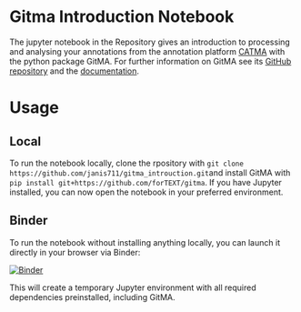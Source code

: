 # Gitma Introduction Notebook

The jupyter notebook in the Repository gives an introduction to processing and analysing your annotations from the annotation platform [CATMA](https://catma.de/) with the python package GitMA. For further information on GitMA see its [GitHub repository](https://github.com/forTEXT/gitma) and the [documentation](https://gitma.readthedocs.io/en/latest/).

# Usage

## Local

To run the notebook locally, clone the rpository with ```git clone https://github.com/janis711/gitma_introuction.git```and install GitMA with ```pip install git+https://github.com/forTEXT/gitma```. If you have Jupyter installed, you can now open the notebook in your preferred environment.

## Binder

To run the notebook without installing anything locally, you can launch it directly in your browser via Binder:

[![Binder](https://mybinder.org/badge_logo.svg)](https://mybinder.org/v2/gh/janis711/gitma_introuction/HEAD?urlpath=%2Fdoc%2Ftree%2Fgitma_introduction_notebook.ipynb)

This will create a temporary Jupyter environment with all required dependencies preinstalled, including GitMA.



